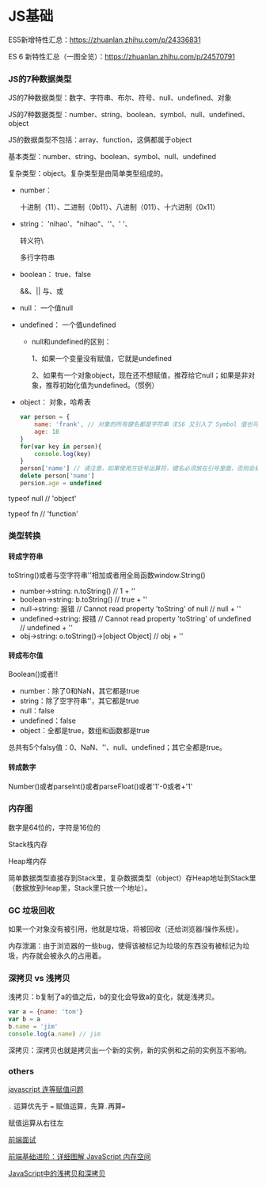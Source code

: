 # JS基础

ES5新增特性汇总：https://zhuanlan.zhihu.com/p/24336831

ES 6 新特性汇总（一图全览）：https://zhuanlan.zhihu.com/p/24570791

### JS的7种数据类型

JS的7种数据类型：数字、字符串、布尔、符号、null、undefined、对象

JS的7种数据类型：number、string、boolean、symbol、null、undefined、object

JS的数据类型不包括：array、function，这俩都属于object

基本类型：number、string、boolean、symbol、null、undefined

复杂类型：object。复杂类型是由简单类型组成的。

* number：
    
    十进制（11）、二进制（0b11）、八进制（011）、十六进制（0x11）

* string：
    'nihao'、"nihao"、''、' '、

    转义符\

    多行字符串

* boolean：
    true、false

    &&、|| 与、或

* null：
    一个值null

* undefined：
    一个值undefined

    * null和undefined的区别：

        1、如果一个变量没有赋值，它就是undefined

        2、如果有一个对象object，现在还不想赋值，推荐给它null；如果是非对象，推荐初始化值为undefined。（惯例）

* object：
    对象，哈希表

    ```js
    var person = {
        name: 'frank', // 对象的所有键名都是字符串（ES6 又引入了 Symbol 值也可以作为键名），所以加不加引号都可以。如果键名是数值，会被自动转为字符串。
        age: 18
    }
    for(var key in person){
        console.log(key)
    }
    person['name'] // 请注意，如果使用方括号运算符，键名必须放在引号里面，否则会被当作变量处理。
    delete person['name']
    persion.age = undefined
    ```

typeof null   // 'object'

typeof fn   // 'function'

### 类型转换

#### 转成字符串

toString()或者与空字符串''相加或者用全局函数window.String()

* number->string: n.toString() // 1 + ''
* boolean->string: b.toString() // true + ''
* null->string: 报错 // Cannot read property 'toString' of null // null + ''
* undefined->string: 报错 // Cannot read property 'toString' of undefined // undefined + ''
* obj->string: o.toString()->[object Object] // obj + ''

#### 转成布尔值

Boolean()或者!!

* number：除了0和NaN，其它都是true
* string：除了空字符串''，其它都是true
* null：false
* undefined：false
* object：全都是true，数组和函数都是true

总共有5个falsy值：0、NaN、''、null、undefined；其它全都是true。

#### 转成数字

Number()或者parseInt()或者parseFloat()或者'1'-0或者+'1'

### 内存图

数字是64位的，字符是16位的

Stack栈内存

Heap堆内存

简单数据类型直接存到Stack里，复杂数据类型（object）存Heap地址到Stack里（数据放到Heap里，Stack里只放一个地址）。

### GC 垃圾回收

如果一个对象没有被引用，他就是垃圾，将被回收（还给浏览器/操作系统）。

内存泄漏：由于浏览器的一些bug，使得该被标记为垃圾的东西没有被标记为垃圾，内存就会被永久的占用着。

### 深拷贝 vs 浅拷贝

浅拷贝：b复制了a的值之后，b的变化会导致a的变化，就是浅拷贝。

```js
var a = {name: 'tom'}
var b = a
b.name = 'jim'
console.log(a.name) // jim
```

深拷贝：深拷贝也就是拷贝出一个新的实例，新的实例和之前的实例互不影响。

### others

[javascript 连等赋值问题](https://segmentfault.com/q/1010000002637728)

`.` 运算优先于 `=` 赋值运算，先算`.`再算`=`

赋值运算从右往左

[前端面试](https://leohxj.gitbooks.io/front-end-database/interview/)

[前端基础进阶：详细图解 JavaScript 内存空间](https://juejin.im/entry/589c29a9b123db16a3c18adf)

[JavaScript中的浅拷贝和深拷贝](https://segmentfault.com/a/1190000008637489)